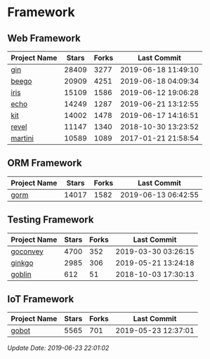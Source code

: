 # Framework

## Web Framework

| Project Name | Stars | Forks | Last Commit |
| ------------ | ----- | ----- | ----------- |
| [gin](https://github.com/gin-gonic/gin) | 28409 | 3277 | 2019-06-18 11:49:10 |
| [beego](https://github.com/astaxie/beego) | 20909 | 4251 | 2019-06-18 04:09:34 |
| [iris](https://github.com/kataras/iris) | 15109 | 1586 | 2019-06-12 19:06:28 |
| [echo](https://github.com/labstack/echo) | 14249 | 1287 | 2019-06-21 13:12:55 |
| [kit](https://github.com/go-kit/kit) | 14002 | 1478 | 2019-06-17 14:16:51 |
| [revel](https://github.com/revel/revel) | 11147 | 1340 | 2018-10-30 13:23:52 |
| [martini](https://github.com/go-martini/martini) | 10589 | 1089 | 2017-01-21 21:58:54 |

## ORM Framework

| Project Name | Stars | Forks | Last Commit |
| ------------ | ----- | ----- | ----------- |
| [gorm](https://github.com/jinzhu/gorm) | 14017 | 1582 | 2019-06-13 06:42:55 |

## Testing Framework

| Project Name | Stars | Forks | Last Commit |
| ------------ | ----- | ----- | ----------- |
| [goconvey](https://github.com/smartystreets/goconvey) | 4700 | 352 | 2019-03-30 03:26:15 |
| [ginkgo](https://github.com/onsi/ginkgo) | 2985 | 306 | 2019-05-21 13:24:18 |
| [goblin](https://github.com/franela/goblin) | 612 | 51 | 2018-10-03 17:30:13 |

## IoT Framework

| Project Name | Stars | Forks | Last Commit |
| ------------ | ----- | ----- | ----------- |
| [gobot](https://github.com/hybridgroup/gobot) | 5565 | 701 | 2019-05-23 12:37:01 |

*Update Date: 2019-06-23 22:01:02*